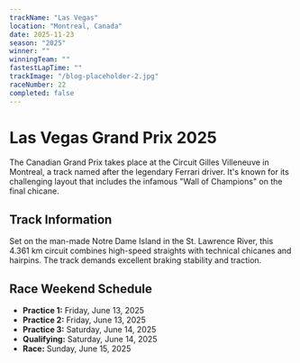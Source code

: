 ```yaml
---
trackName: "Las Vegas"
location: "Montreal, Canada"
date: 2025-11-23
season: "2025"
winner: ""
winningTeam: ""
fastestLapTime: ""
trackImage: "/blog-placeholder-2.jpg"
raceNumber: 22
completed: false
---
```


# Las Vegas Grand Prix 2025

The Canadian Grand Prix takes place at the Circuit Gilles Villeneuve in Montreal, a track named after the legendary Ferrari driver. It's known for its challenging layout that includes the infamous "Wall of Champions" on the final chicane.

## Track Information

Set on the man-made Notre Dame Island in the St. Lawrence River, this 4.361 km circuit combines high-speed straights with technical chicanes and hairpins. The track demands excellent braking stability and traction.

## Race Weekend Schedule

- **Practice 1:** Friday, June 13, 2025
- **Practice 2:** Friday, June 13, 2025
- **Practice 3:** Saturday, June 14, 2025
- **Qualifying:** Saturday, June 14, 2025
- **Race:** Sunday, June 15, 2025
